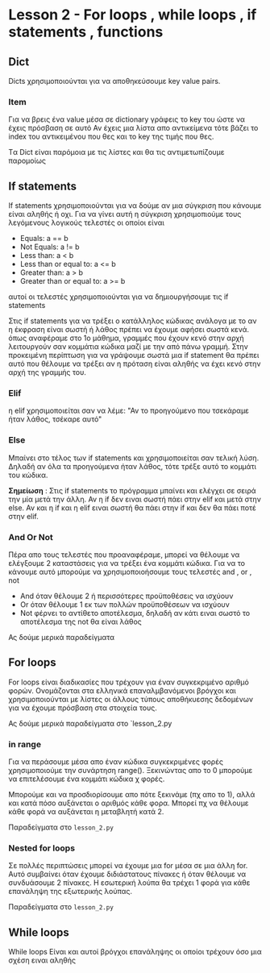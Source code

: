 # Lesson 2 - For loops , while loops , if statements , functions

## Dict

Dicts χρησιμοποιούνται για να αποθηκεύσουμε key value pairs.

### Item

Για να βρεις ένα value μέσα σε dictionary γράφεις το key του ώστε να έχεις πρόσβαση σε αυτό
Αν έχεις μια λίστα απο αντικείμενα τότε βάζει το index του αντικειμένου που θες και το key της τιμής που θες.

Tα Dict είναι παρόμοια με τις λίστες και θα τις αντιμετωπίζουμε παρομοίως

## If statements

If statements χρησιμοποιούνται για να δούμε αν μια σύγκριση που κάνουμε είναι αληθής ή οχι. Για να γίνει αυτή η σύγκριση χρησιμοπιούμε τους λεγόμενους λογικούς τελεστές οι οποίοι είναι

- Equals: a == b
- Not Equals: a != b
- Less than: a < b
- Less than or equal to: a <= b
- Greater than: a > b
- Greater than or equal to: a >= b

αυτοί οι τελεστές χρησιμοποιούνται για να δημιουργήσουμε τις if statements

Στις if statements για να τρέξει ο κατάλληλος κώδικας ανάλογα με το αν η έκφραση είναι σωστή ή λάθος πρέπει να έχουμε αφήσει σωστά κενά. όπως αναφέραμε στο 1ο μάθημα, γραμμές που έχουν κενό στην αρχή λειτουργούν σαν κομμάτια κώδικα μαζί με την από πάνω γραμμή. Στην προκειμένη περίπτωση για να γράψουμε σωστά μια if statement θα πρέπει αυτό που θέλουμε να τρέξει αν η πρόταση είναι αληθής να έχει κενό στην αρχή της γραμμής του.

### Elif

η elif χρησιμοποιείται σαν να λέμε: "Αν το προηγούμενο που τσεκάραμε ήταν λάθος, τσέκαρε αυτό"

### Else

Μπαίνει στο τέλος των if statements και χρησιμοποιείται σαν τελική λύση. Δηλαδή αν όλα τα προηγούμενα ήταν λάθος, τότε τρέξε αυτό το κομμάτι του κώδικα.

**Σημείωση** : Στις if statements το πρόγραμμα μπαίνει και ελέγχει σε σειρά την μία μετά την άλλη. Αν η if δεν ειναι σωστή πάει στην elif και μετά στην else. Αν και η if και η elif ειναι σωστή θα πάει στην if και δεν θα πάει ποτέ στην elif.

### And Or Not

Πέρα απο τους τελεστές που προαναφέραμε, μπορεί να θέλουμε να ελέγξουμε 2 καταστάσεις για να τρέξει ένα κομμάτι κώδικα. Για να το κάνουμε αυτό μπορούμε να χρησιμοποιοήσουμε τους τελεστές and , or , not

- And όταν θέλουμε 2 ή περισσότερες προϋποθέσεις να ισχύουν
- Or όταν θέλουμε 1 εκ των πολλών προϋποθέσεων να ισχύουν
- Not φέρνει το αντίθετο αποτέλεσμα, δηλαδή αν κάτι ειναι σωστό το αποτέλεσμα της not θα είναι λάθος

Ας δούμε μερικά παραδείγματα

## For loops

For loops είναι διαδικασίες που τρέχουν για έναν συγκεκριμένο αριθμό φορών. Ονομάζονται στα ελληνικά επαναλμβανόμενοι βρόγχοι και χρησιμοποιούνται με λίστες οι άλλους τύπους αποθήκυεσης δεδομένων για να έχουμε πρόσβαση στα στοιχεία τους.

Ας δούμε μερικά παραδείγματα στο `lesson_2.py

### in range

Για να περάσουμε μέσα απο έναν κώδικα συγκεκριμένες φορές χρησιμοποιούμε την συνάρτηση range(). Ξεκινώντας απο το 0 μπορούμε να επιτελέσουμε ένα κομμάτι κώδικα χ φορές.

Μπορούμε και να προσδιορίσουμε απο πότε ξεκινάμε (πχ απο το 1), αλλά και κατά πόσο αυξάνεται ο αριθμός κάθε φορα. Μπορεί πχ να θέλουμε κάθε φορά να αυξάνεται η μεταβλητή κατά 2.

Παραδείγματα στο `lesson_2.py`

### Nested for loops

Σε πολλές περιπτώσεις μπορεί να έχουμε μια for μέσα σε μια άλλη for. Αυτό συμβαίνει όταν έχουμε
διδιάστατους πίνακες ή όταν θέλουμε να συνδυάσουμε 2 πίνακες. Η εσωτερική λούπα θα τρέχει 1 φορά για κάθε επανάληψη της εξωτερικής λούπας.

Παραδείγματα στο `lesson_2.py`

## While loops

While loops Είναι και αυτοί βρόγχοι επανάληψης οι οποίοι τρέχουν όσο μια σχέση ειναι αληθής
